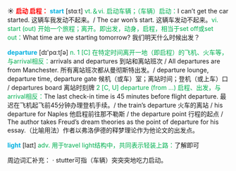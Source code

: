 ☀ <font color="red">**启动 启程：**</font>
<font color="sky blue">**start**</font> [stɑːt] 
<font color="#00b050">vt.＆vi. 启动车辆；（车辆）启动：</font>I can’t get the car started. 这辆车我发动不起来。/ The car won’s start. 这辆车发动不起来。<font color="#00b050">vi. start (out) 开始一个旅程；离开。即出发，动身，启程，相当于set off或set out：</font>What time are we starting tomorrow? 我们明天什么时候出发？

<font color="sky blue">**departure**</font> [dɪ'pɑːtʃə] 
<font color="#00b050">n. 1 [C] 在特定时间离开一地（即启程）的飞机、火车等，与arrival相反：</font>arrivals and departures 到站和离站班次 / All departures are from Manchester. 所有离站班次都从曼彻斯特出发。/ departure lounge, departure time, departure gate 候机（或车）室；离站时间；登机（或上车）口 / departures board 离站时刻牌 <font color="#00b050">2 [C, U] departure (from ...) 启程、出发，与arrival相反：</font>The last check-in time is 45 minutes before flight departure. 最迟在飞机起飞前45分钟办理登机手续。/ the train’s departure 火车的离站 / his departure for Naples 他启程前往那不勒斯 / the departure point 行程的起点 / The author takes Freud’s dream theories as the point of departure for his essay.（比喻用法）作者以弗洛伊德的释梦理论作为他论文的出发点。

<font color="sky blue">**light**</font> [laɪt] 
<font color="#00b050">adv. 用于travel light结构中，共同表示轻装上路：</font>了解即可

周边词汇补充：
· stutter可指（车辆）突突突地吃力启动。